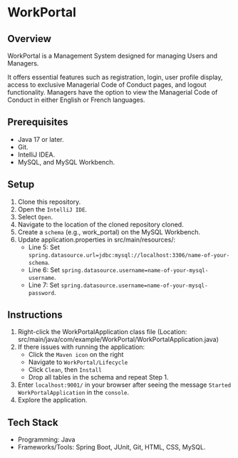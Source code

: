# WorkPortal
## Overview
WorkPortal is a Management System designed for managing Users and Managers.

It offers essential features such as registration, login, user profile display, access to exclusive Managerial Code of Conduct pages, and logout functionality.
Managers have the option to view the Managerial Code of Conduct in either English or French languages.

## Prerequisites
- Java 17 or later.
- Git.
- IntelliJ IDEA.
- MySQL, and MySQL Workbench.

## Setup
1. Clone this repository.
2. Open the `IntelliJ IDE`.
3. Select `Open`.
4. Navigate to the location of the cloned repository cloned.
5. Create a `schema` (e.g., work_portal) on the MySQL Workbench.
6. Update application.properties in src/main/resources/:
   - Line 5: Set `spring.datasource.url=jdbc:mysql://localhost:3306/name-of-your-schema`.
   - Line 6: Set `spring.datasource.username=name-of-your-mysql-username`.
   - Line 7: Set `spring.datasource.username=name-of-your-mysql-password`.

## Instructions
1. Right-click the WorkPortalApplication class file (Location: src/main/java/com/example/WorkPortal/WorkPortalApplication.java)
2. If there issues with running the application:
   - Click the `Maven icon` on the right
   - Navigate to `WorkPortal/Lifecycle`
   - Click `Clean`, then `Install`
   - Drop all tables in the schema and repeat Step 1.
3. Enter `localhost:9001/` in your browser after seeing the message `Started WorkPortalApplication` in the `console`.
4. Explore the application.

## Tech Stack
- Programming: Java
- Frameworks/Tools: Spring Boot, JUnit, Git, HTML, CSS, MySQL.
